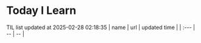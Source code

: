 # Today I Learn 
TIL list updated at 2025-02-28 02:18:35
| name | url | updated time |
| :--- | -- | -- |
